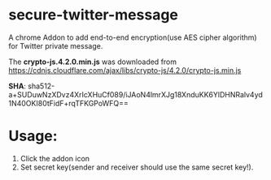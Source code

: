 # secure-twitter-message
A chrome Addon to add end-to-end encryption(use AES cipher algorithm) for Twitter private message.

The **crypto-js.4.2.0.min.js** was downloaded from https://cdnjs.cloudflare.com/ajax/libs/crypto-js/4.2.0/crypto-js.min.js

**SHA**: sha512-a+SUDuwNzXDvz4XrIcXHuCf089/iJAoN4lmrXJg18XnduKK6YlDHNRalv4yd1N40OKI80tFidF+rqTFKGPoWFQ==


# Usage:
1. Click the addon icon
2. Set secret key(sender and receiver should use the same secret key!).
